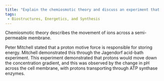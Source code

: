 ```yaml
---
title: "Explain the chemiosmotic theory and discuss an experiment that provides evidence for this theory. "
tags:
 - Biostructures, Energetics, and Synthesis
---
```

Chemiosmotic theory describes the movement of ions across a semi-permeable membrane. 

Peter Mitchell stated that a proton motive force is responsible for storing energy. Mitchell demonstrated this through the Jagendorf acid-bath experiment. This experiment demonstrated that protons would move down the concentration gradient, and this was observed by the change in pH across the cell membrane, with protons transporting through ATP synthase enzymes. 
